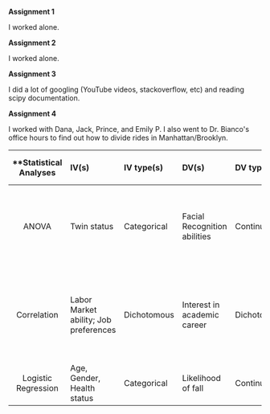**Assignment 1**

I worked alone. 


**Assignment 2**

I worked alone. 


**Assignment 3**

I did a lot of googling (YouTube videos, stackoverflow, etc) and reading scipy documentation. 


**Assignment 4**

I worked with Dana, Jack, Prince, and Emily P. I also went to Dr. Bianco's office hours to find out how to divide rides in Manhattan/Brooklyn. 





|**Statistical Analyses|IV(s)|IV type(s)|DV(s)|DV type(s)|Control Var|Control Var type|Question to be answered|_H0_|alpha |link to paper**|
|:----------:|:----------|:------------|:-------------|:-------------|:------------|:------------- |:------------------|:----:|:-------:|:-------|
| ANOVA | Twin status | Categorical | Facial Recognition abilities | Continuous | Non-twins | 1 | Determing if twins can identify their own face (over their twins)| Twins are not better than population at self-face recognition |p<0.05 |http://journals.plos.org/plosone/article?id=10.1371/journal.pone.0120900|
| Correlation | Labor Market ability; Job preferences | Dichotomous | Interest in academic career | Dichotomous | Field of Study; NRC ranking, demographics | cateogrical and quantative | What variables correlate to PhD students pursuing an academic career? | Labor market conditions correlate to PhD interest in pursuing acadamia |p<0.05 | http://journals.plos.org/plosone/article?id=10.1371/journal.pone.0184130 |
| Logistic Regression| Age, Gender, Health status | Categorical | Likelihood of fall | Continuous | N/A | N/A | What factors predict falls? | There is no relatioship between variables |p<0.05 | http://journals.plos.org/plosone/article?id=10.1371/journal.pone.0159365|
